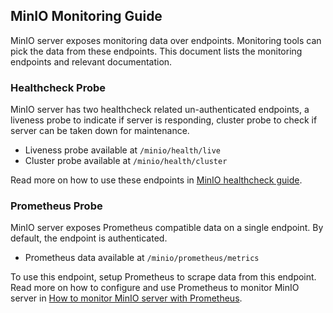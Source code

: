 ## MinIO Monitoring Guide

MinIO server exposes monitoring data over endpoints. Monitoring tools can pick the data from these endpoints. This document lists the monitoring endpoints and relevant documentation.

### Healthcheck Probe

MinIO server has two healthcheck related un-authenticated endpoints, a liveness probe to indicate if server is responding, cluster probe to check if server can be taken down for maintenance.

- Liveness probe available at `/minio/health/live`
- Cluster probe available at `/minio/health/cluster`

Read more on how to use these endpoints in [MinIO healthcheck guide](https://github.com/cdbarbosa/clone/blob/master/docs/metrics/healthcheck/README.md).

### Prometheus Probe

MinIO server exposes Prometheus compatible data on a single endpoint. By default, the endpoint is authenticated.

- Prometheus data available at `/minio/prometheus/metrics`

To use this endpoint, setup Prometheus to scrape data from this endpoint. Read more on how to configure and use Prometheus to monitor MinIO server in [How to monitor MinIO server with Prometheus](https://github.com/cdbarbosa/clone/blob/master/docs/metrics/prometheus/README.md).

